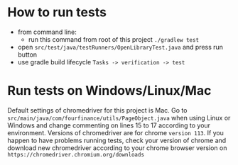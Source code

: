 # How to run tests
- from command line:
    - run this command from root of this project `./gradlew test`
- open `src/test/java/testRunners/OpenLibraryTest.java` and press run button
- use gradle build lifecycle `Tasks -> verification -> test`

# Run tests on Windows/Linux/Mac
Default settings of chromedriver for this project is Mac. Go to `src/main/java/com/fourfinance/utils/PageObject.java` when using Linux or Windows
and change commenting on lines 15 to 17 according to your environment.
Versions of chromedriver are for chrome `version 113`.
If you happen to have problems running tests, check your version of chrome and download new chromedriver according to your chrome browser version
on `https://chromedriver.chromium.org/downloads`